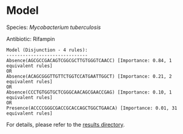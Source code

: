 
# Model

Species: *Mycobacterium tuberculosis*

Antibiotic: Rifampin

```
Model (Disjunction - 4 rules):
------------------------------
Absence(AGCGCCGACAGTCGGCGCTTGTGGGTCAACC) [Importance: 0.84, 1 equivalent rules]
OR
Absence(ACAGCGGGTTGTTCTGGTCCATGAATTGGCT) [Importance: 0.21, 2 equivalent rules]
OR
Absence(CCCTGTGGTGCTCGGGCAACAGCGAACCGAG) [Importance: 0.10, 1 equivalent rules]
OR
Presence(ACCCCGGGCGACCGCACCAGCTGGCTGAACA) [Importance: 0.01, 31 equivalent rules]

```

For details, please refer to the [results directory](../../../../../results/scm_b/mycobacterium%20tuberculosis/rifampin/repeat_0/).


